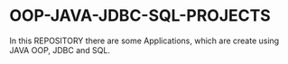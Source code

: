 # OOP-JAVA-JDBC-SQL-PROJECTS
In this REPOSITORY there are some Applications, which are create using JAVA OOP, JDBC and SQL.
